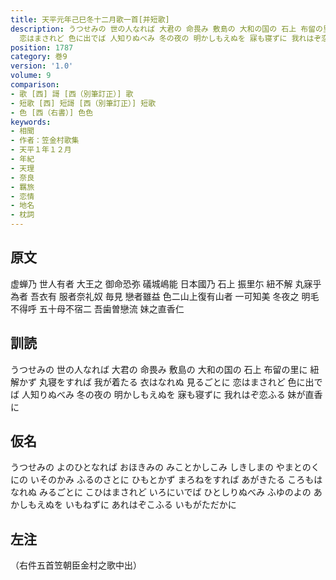 ```yaml
---
title: 天平元年己巳冬十二月歌一首[并短歌]
description: うつせみの 世の人なれば 大君の 命畏み 敷島の 大和の国の 石上 布留の里に 紐解かず 丸寝をすれば 我が着たる 衣はなれぬ 見るごとに
  恋はまされど 色に出でば 人知りぬべみ 冬の夜の 明かしもえぬを 寐も寝ずに 我れはぞ恋ふる 妹が直香に
position: 1787
category: 巻9
version: '1.0'
volume: 9
comparison:
- 歌 [西] 謌 [西（別筆訂正）] 歌
- 短歌 [西] 短謌 [西（別筆訂正）] 短歌
- 色 [西（右書）] 色色
keywords:
- 相聞
- 作者：笠金村歌集
- 天平１年１２月
- 年紀
- 天理
- 奈良
- 羈旅
- 恋情
- 地名
- 枕詞
---
```


## 原文

虚蝉乃 世人有者 大王之 御命恐弥 礒城嶋能 日本國乃 石上 振里尓 紐不解 丸寐乎為者 吾衣有 服者奈礼奴 毎見 戀者雖益 色二山上復有山者 一可知美 冬夜之 明毛不得呼 五十母不宿二 吾歯曽戀流 妹之直香仁

## 訓読

うつせみの 世の人なれば 大君の 命畏み 敷島の 大和の国の 石上 布留の里に 紐解かず 丸寝をすれば 我が着たる 衣はなれぬ 見るごとに 恋はまされど 色に出でば 人知りぬべみ 冬の夜の 明かしもえぬを 寐も寝ずに 我れはぞ恋ふる 妹が直香に

## 仮名

うつせみの よのひとなれば おほきみの みことかしこみ しきしまの やまとのくにの いそのかみ ふるのさとに ひもとかず まろねをすれば あがきたる ころもはなれぬ みるごとに こひはまされど いろにいでば ひとしりぬべみ ふゆのよの あかしもえぬを いもねずに あれはぞこふる いもがただかに

## 左注

（右件五首笠朝臣金村之歌中出）
